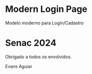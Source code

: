 # Modern Login Page
Modelo moderno para Login/Cadastro

# Senac 2024

Obrigado a todos os envolvidos.


Evans Aguiar